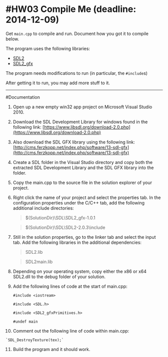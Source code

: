 #HW03 Compile Me (deadline: 2014-12-09)
===

Get `main.cpp` to compile and run. Document how you got it to compile below.

The program uses the following libraries:

* [SDL2](http://wiki.libsdl.org/APIByCategory)
* [SDL2_gfx](http://cms.ferzkopp.net/index.php/software/13-sdl-gfx)

The program needs modifications to run (in particular, the `#include`s)

After getting it to run, you may add more stuff to it.

---
#Documentation

 1. Open up a new empty win32 app project on Microsoft Visual Studio 2010.
 
 2. Download the SDL Development Library for windows found in the following link: [https://www.libsdl.org/download-2.0.php](https://www.libsdl.org/download-2.0.php)
	 
 3. Also download the SDL GFX library using the following link: [http://cms.ferzkopp.net/index.php/software/13-sdl-gfx](http://cms.ferzkopp.net/index.php/software/13-sdl-gfx)
 
 4. Create a SDL folder in the Visual Studio directory and copy both the extracted SDL Development Library and the SDL GFX library into the folder.
 
 5. Copy the main.cpp to the source file in the solution explorer of your project.
 
 6. Right click the name of your project and select the properties tab. In the configuration properties under the C/C++ tab, add the following additional include directories: 
	 > $(SolutionDir)\SDL\SDL2_gfx-1.0.1 
	
	 > $(SolutionDir)\SDL\SDL2-2.0.3\include
    
 7. Still in the solution properties, go to the linker tab and select the input tab. Add the following libraries in the additional dependencies:
	> SDL2.lib

	>SDL2main.lib

 8. Depending on your operating system, copy either the x86 or x64 SDL2.dll to the debug folder of your solution.

 9. Add the following lines of code at the start of main.cpp: 
	
	`#include <iostream>`

	`#include <SDL.h>`
	
	`#include <SDL2_gfxPrimitives.h>`
	
	`#undef main` 

 10. Comment out the following line of code within main.cpp:
	
	`SDL_DestroyTexture(tex);`

 11. Build the program and it should work.
